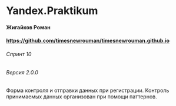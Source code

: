 # Yandex.Praktikum
#### Жигайков Роман
#### https://github.com/timesnewrouman/timesnewrouman.github.io
###### Спринт 10
###### Версия 2.0.0

Форма контроля и отправки данных при регистрации. Контроль принимаемых данных организован при помощи паттернов.